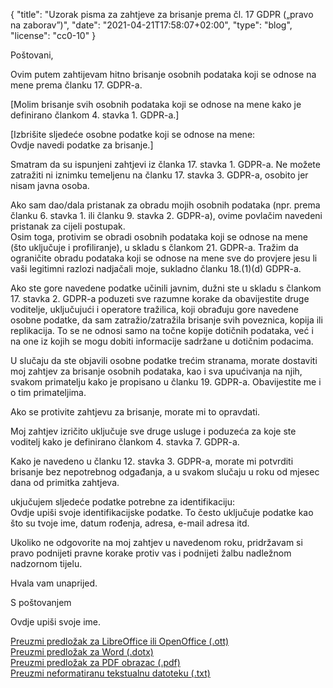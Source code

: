 {
    "title": "Uzorak pisma za zahtjeve za brisanje prema čl. 17 GDPR („pravo na zaborav”)",
    "date": "2021-04-21T17:58:07+02:00",
    "type": "blog",
    "license": "cc0-10"
}

<div class="blog-letter">
<p>Poštovani,</p>

<p>Ovim putem zahtijevam hitno brisanje osobnih podataka koji se odnose na mene prema članku 17. GDPR-a.</p>

<p>[Molim brisanje svih osobnih podataka koji se odnose na mene kako je definirano člankom 4. stavka 1. GDPR-a.]</p>

<p>[Izbrišite sljedeće osobne podatke koji se odnose na mene:<br>
<span class="blog-letter-fill-in">Ovdje navedi podatke za brisanje.</span>]</p>

<p>Smatram da su ispunjeni zahtjevi iz članka 17. stavka 1. GDPR-a. Ne možete zatražiti ni iznimku temeljenu na članku 17. stavka 3. GDPR-a, osobito jer nisam javna osoba.</p>

<p>Ako sam dao/dala pristanak za obradu mojih osobnih podataka (npr. prema članku 6. stavka 1. ili članku 9. stavka 2. GDPR-a), ovime povlačim navedeni pristanak za cijeli postupak.<br>
Osim toga, protivim se obradi osobnih podataka koji se odnose na mene (što uključuje i profiliranje), u skladu s člankom 21. GDPR-a. Tražim da ograničite obradu podataka koji se odnose na mene sve do provjere jesu li vaši legitimni razlozi nadjačali moje, sukladno članku 18.(1)(d) GDPR-a.</p>

<p>Ako ste gore navedene podatke učinili javnim, dužni ste u skladu s člankom 17. stavka 2. GDPR-a poduzeti sve razumne korake da obavijestite druge voditelje, uključujući i operatore tražilica, koji obrađuju gore navedene osobne podatke, da sam zatražio/zatražila brisanje svih poveznica, kopija ili replikacija. To se ne odnosi samo na točne kopije dotičnih podataka, već i na one iz kojih se mogu dobiti informacije sadržane u dotičnim podacima.</p>

<p>U slučaju da ste objavili osobne podatke trećim stranama, morate dostaviti moj zahtjev za brisanje osobnih podataka, kao i sva upućivanja na njih, svakom primatelju kako je propisano u članku 19. GDPR-a. Obavijestite me i o tim primateljima.</p>

<p>Ako se protivite zahtjevu za brisanje, morate mi to opravdati.</p>

<p>Moj zahtjev izričito uključuje  sve druge usluge i poduzeća za koje ste voditelj kako je definirano člankom 4. stavka 7. GDPR-a.</p>

<p>Kako je navedeno u članku 12. stavka 3. GDPR-a, morate mi potvrditi brisanje bez nepotrebnog odgađanja, a u svakom slučaju u roku od mjesec dana od primitka zahtjeva.</p>

<p>ukjučujem sljedeće podatke potrebne za identifikaciju:<br>
<span class="blog-letter-fill-in">Ovdje upiši svoje identifikacijske podatke. To često uključuje podatke kao što su tvoje ime, datum rođenja, adresa, e-mail adresa itd.</span></p>

<p>Ukoliko ne odgovorite na moj zahtjev u navedenom roku, pridržavam si pravo podnijeti pravne korake protiv vas i podnijeti žalbu nadležnom nadzornom tijelu.</p>

<p>Hvala vam unaprijed.</p>

<p>S poštovanjem</p>

<p><span class="blog-letter-fill-in">Ovdje upiši svoje ime.</span></p>
</div>

<a href="/downloads/uzorak-pismo-gdpr-brisanje-zahtjev-osobnipodaci.org.ott" class="button button-primary" style="margin-bottom: 10px;">Preuzmi predložak za LibreOffice ili OpenOffice (.ott)</a><br>
<a href="/downloads/uzorak-pismo-gdpr-brisanje-zahtjev-osobnipodaci.org.dotx" class="button button-secondary" style="margin-bottom: 10px;">Preuzmi predložak za Word (.dotx)</a><br>
<a href="/downloads/uzorak-pismo-gdpr-brisanje-zahtjev-osobnipodaci.org.pdf" class="button button-secondary" style="margin-bottom: 10px;">Preuzmi predložak za PDF obrazac (.pdf)</a><br>
<a href="/downloads/uzorak-pismo-gdpr-brisanje-zahtjev-osobnipodaci.org.txt" class="button button-secondary">Preuzmi neformatiranu tekstualnu datoteku (.txt)</a>
